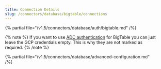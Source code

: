 ```yaml
---
title: Connection Details
slug: /connectors/database/bigtable/connections
---
```


{% partial file="/v1.5/connectors/database/auth/bigtable.md" /%}

{% note %}
If you want to use [ADC authentication](https://cloud.google.com/docs/authentication#adc) for BigTable you can just leave
the GCP credentials empty. This is why they are not marked as required.
{% /note %}


{% partial file="/v1.5/connectors/database/advanced-configuration.md" /%}